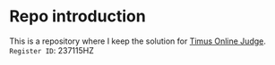 # Repo introduction
This is a repository where I keep the solution for [Timus Online Judge](http://acm.timus.ru/).
`Register ID`: 237115HZ

